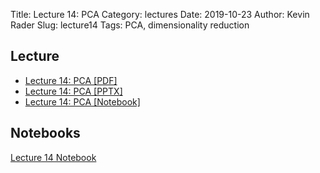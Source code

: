 Title: Lecture 14: PCA
Category: lectures
Date: 2019-10-23
Author: Kevin Rader
Slug: lecture14
Tags: PCA, dimensionality reduction


## Lecture

- [Lecture 14: PCA [PDF]]({attach}presentation/Lecture14_PCA.pdf)
- [Lecture 14: PCA [PPTX]]({attach}presentation/Lecture14_PCA.pptx)
- [Lecture 14: PCA [Notebook]]({filename}presentation/Lecture14.ipynb)

## Notebooks
[Lecture 14 Notebook]({static}presentation/Lecture14.ipynb)
